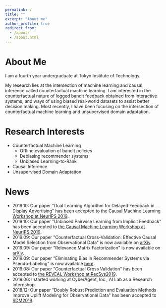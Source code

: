 ```yaml
---
permalink: /
title: ""
excerpt: "About me"
author_profile: true
redirect_from:
  - /about/
  - /about.html
---
```


# About Me
I am a fourth year undergraduate at Tokyo Institute of Technology.

My research lies at the intersection of machine learning and causal inference called counterfactual machine learning.
I am interested in the counterfactual nature of logged bandit feedback obtained from interactive systems, and ways of using biased real-world datasets to assist better decision making. Most recently, I have been focusing on the intersection of counterfactual machine learning and unsupervised domain adaptation.

# Research Interests
- Counterfactual Machine Learning
    - Offline evaluation of bandit policies
    - Debiasing recommender systems
    - Unbiased Learning-to-Rank
- Causal Inference
- Unsupervised Domain Adaptation

# News
- 2019.10: Our paper "Dual Learning Algorithm for Delayed Feedback in Display Advertising" has been accepted to [the Causal Machine Learning Workshop at NeurIPS 2019](http://tripods.cis.cornell.edu/neurips19_causalml/).
- 2019.10: Our paper "Unbiased Pairwise Learning from Implicit Feedback" has been accepted to [the Causal Machine Learning Workshop at NeurIPS 2019](http://tripods.cis.cornell.edu/neurips19_causalml/).
- 2019.09: Our paper "Counterfactual Cross-Validation: Effective Causal Model Selection from Observational Data" is now available on [arXiv](https://arxiv.org/abs/1909.05299).
- 2019.09: Our paper "Relevance Matrix Factorization" is now available on [arXiv](https://arxiv.org/abs/1909.03601).
- 2019.09: Our paper "Eliminating Bias in Recommender Systems via Pseudo-Labeling" is now available [here](https://usaito.github.io/files/atmf.pdf).
- 2019.08: Our paper "Counterfactual Cross Validation" has been accepted to [the REVEAL Workshop at RecSys2019](https://sites.google.com/view/reveal2019/home?authuser=0).
- 2019.06: I started working at CyberAgent, Inc., AI Lab as a Research Internshop.  
- 2018.12: Our paper "Doubly Robust Prediction and Evaluation Methods Improve Uplift Modeling for Observational Data" has been accepted to [SDM2019](https://www.siam.org/Conferences/CM/Conference/sdm19).
